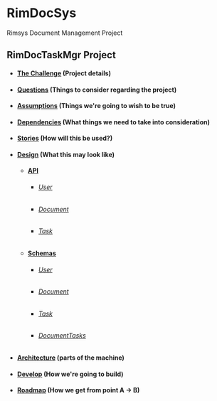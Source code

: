 # RimDocSys

Rimsys Document Management Project

## RimDocTaskMgr Project

- #### [The Challenge](challenge.md) (Project details)

- #### [Questions](questions.md) (Things to consider regarding the project)

- #### [Assumptions](assumptions.md) (Things we're going to wish to be true)

- #### [Dependencies](dependencies.md) (What things we need to take into consideration)

- #### [Stories](stories/stories.md) (How will this be used?)

- #### [Design](design/design.md) (What this may look like)
    - #### [API](design/api/api.md)
      - ###### [User](design/api/user.md) 
      - ###### [Document](design/api/document.md) 
      - ###### [Task](design/api/task.md) 
    - #### [Schemas](design/schemas/schemas.md)
      - ###### [User](design/schemas/users.md) 
      - ###### [Document](design/schemas/documents.md)
      - ###### [Task](design/schemas/tasks.md)
      - ###### [DocumentTasks](design/schemas/document_tasks.md)
- #### [Architecture](architecture/architecture.md) (parts of the machine)
- #### [Develop](development.md) (How we're going to build)
- #### [Roadmap](roadmap.md) (How we get from point A -> B)
